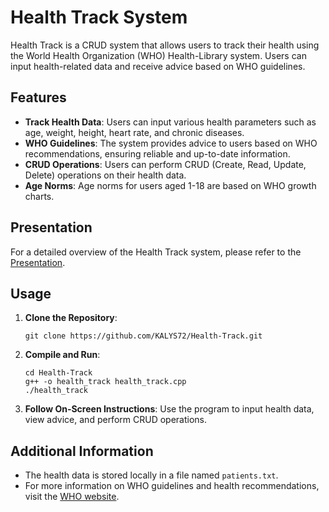 # Health Track System

Health Track is a CRUD system that allows users to track their health using the World Health Organization (WHO) Health-Library system. Users can input health-related data and receive advice based on WHO guidelines.

## Features

- **Track Health Data**: Users can input various health parameters such as age, weight, height, heart rate, and chronic diseases.
- **WHO Guidelines**: The system provides advice to users based on WHO recommendations, ensuring reliable and up-to-date information.
- **CRUD Operations**: Users can perform CRUD (Create, Read, Update, Delete) operations on their health data.
- **Age Norms**: Age norms for users aged 1-18 are based on WHO growth charts.

## Presentation

For a detailed overview of the Health Track system, please refer to the [Presentation](https://github.com/KALYS72/Health-Track/blob/master/Presentation.pdf).

## Usage

1. **Clone the Repository**: 
    ```
    git clone https://github.com/KALYS72/Health-Track.git
    ```

2. **Compile and Run**: 
    ```
    cd Health-Track
    g++ -o health_track health_track.cpp
    ./health_track
    ```

3. **Follow On-Screen Instructions**: Use the program to input health data, view advice, and perform CRUD operations.

## Additional Information

- The health data is stored locally in a file named `patients.txt`.
- For more information on WHO guidelines and health recommendations, visit the [WHO website](https://www.who.int/).
